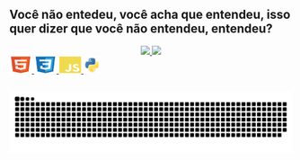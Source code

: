 ## Você não entedeu, você acha que entendeu, isso quer dizer que você não entendeu, entendeu?

<div align="center">
  <a href="https://github.com/ultiiy">
  <img height="180em" src="https://github-readme-stats.vercel.app/api?username=ultiiy&theme=github_dark&show_icons=true&locale=pt-BR&layout=compact">
  <img height="180em" src="https://github-readme-stats.vercel.app/api/top-langs/?username=Ultiiy&langs_count=7&theme=github_dark&locale=pt-BR">
</div>

<div style="display: inline_block">
  <img aling="center" alt="HTML" height="30" width="40" src="https://raw.githubusercontent.com/devicons/devicon/master/icons/html5/html5-original.svg">
  <img aling="center" alt="CSS" height="30" width="40" src="https://raw.githubusercontent.com/devicons/devicon/master/icons/css3/css3-original.svg"> 
  <img aling="center" alt="JS" height="30" width="40" src="https://raw.githubusercontent.com/devicons/devicon/master/icons/javascript/javascript-plain.svg">
  <img aling="center" alt="" height="30" whidth="40" src="https://raw.githubusercontent.com/devicons/devicon/master/icons/python/python-original.svg">
</div>

  ##
 
<div>
 
 ![Snake animation](https://github.com/Platane/snk/raw/output/github-contribution-grid-snake.svg)
 
</div>
